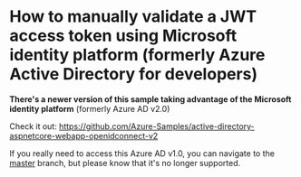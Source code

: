 # How to manually validate a JWT access token using Microsoft identity platform (formerly Azure Active Directory for developers)

**There's a newer version of this sample taking advantage of the Microsoft identity platform** (formerly Azure AD v2.0)

Check it out: https://github.com/Azure-Samples/active-directory-aspnetcore-webapp-openidconnect-v2

If you really need to access this Azure AD v1.0, you can navigate to the [master](https://github.com/Azure-Samples/active-directory-dotnet-webapi-manual-jwt-validation/tree/master) branch, but please know that it's no longer supported.
